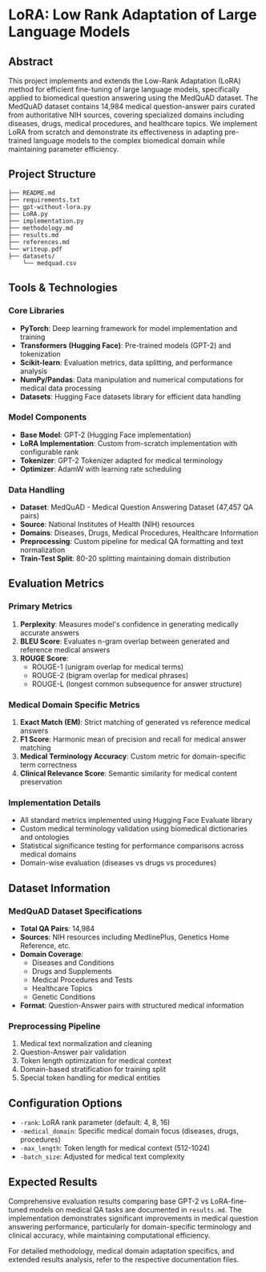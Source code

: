 # LoRA: Low Rank Adaptation of Large Language Models

## Abstract

This project implements and extends the Low-Rank Adaptation (LoRA) method for efficient fine-tuning of large language models, specifically applied to biomedical question answering using the MedQuAD dataset. The MedQuAD dataset contains 14,984 medical question-answer pairs curated from authoritative NIH sources, covering specialized domains including diseases, drugs, medical procedures, and healthcare topics. We implement LoRA from scratch and demonstrate its effectiveness in adapting pre-trained language models to the complex biomedical domain while maintaining parameter efficiency.

## Project Structure

```
├── README.md
├── requirements.txt
├── gpt-without-lora.py
├── LoRA.py
├── implementation.py
├── methodology.md
├── results.md
├── references.md
└── writeup.pdf
├── datasets/
    └── medquad.csv
```

## Tools & Technologies

### Core Libraries

- **PyTorch**: Deep learning framework for model implementation and training
- **Transformers (Hugging Face)**: Pre-trained models (GPT-2) and tokenization
- **Scikit-learn**: Evaluation metrics, data splitting, and performance analysis
- **NumPy/Pandas**: Data manipulation and numerical computations for medical data processing
- **Datasets**: Hugging Face datasets library for efficient data handling

### Model Components

- **Base Model**: GPT-2 (Hugging Face implementation)
- **LoRA Implementation**: Custom from-scratch implementation with configurable rank
- **Tokenizer**: GPT-2 Tokenizer adapted for medical terminology
- **Optimizer**: AdamW with learning rate scheduling

### Data Handling

- **Dataset**: MedQuAD - Medical Question Answering Dataset (47,457 QA pairs)
- **Source**: National Institutes of Health (NIH) resources
- **Domains**: Diseases, Drugs, Medical Procedures, Healthcare Information
- **Preprocessing**: Custom pipeline for medical QA formatting and text normalization
- **Train-Test Split**: 80-20 splitting maintaining domain distribution

## Evaluation Metrics

### Primary Metrics

1. **Perplexity**: Measures model's confidence in generating medically accurate answers
2. **BLEU Score**: Evaluates n-gram overlap between generated and reference medical answers
3. **ROUGE Score**:
    - ROUGE-1 (unigram overlap for medical terms)
    - ROUGE-2 (bigram overlap for medical phrases)
    - ROUGE-L (longest common subsequence for answer structure)

### Medical Domain Specific Metrics

1. **Exact Match (EM)**: Strict matching of generated vs reference medical answers
2. **F1 Score**: Harmonic mean of precision and recall for medical answer matching
3. **Medical Terminology Accuracy**: Custom metric for domain-specific term correctness
4. **Clinical Relevance Score**: Semantic similarity for medical content preservation

### Implementation Details

- All standard metrics implemented using Hugging Face Evaluate library
- Custom medical terminology validation using biomedical dictionaries and ontologies
- Statistical significance testing for performance comparisons across medical domains
- Domain-wise evaluation (diseases vs drugs vs procedures)

## Dataset Information

### MedQuAD Dataset Specifications

- **Total QA Pairs**: 14,984
- **Sources**: NIH resources including MedlinePlus, Genetics Home Reference, etc.
- **Domain Coverage**:
    - Diseases and Conditions
    - Drugs and Supplements
    - Medical Procedures and Tests
    - Healthcare Topics
    - Genetic Conditions
- **Format**: Question-Answer pairs with structured medical information

### Preprocessing Pipeline

1. Medical text normalization and cleaning
2. Question-Answer pair validation
3. Token length optimization for medical context
4. Domain-based stratification for training split
5. Special token handling for medical entities

## Configuration Options

- `-rank`: LoRA rank parameter (default: 4, 8, 16)
- `-medical_domain`: Specific medical domain focus (diseases, drugs, procedures)
- `-max_length`: Token length for medical context (512-1024)
- `-batch_size`: Adjusted for medical text complexity

## Expected Results

Comprehensive evaluation results comparing base GPT-2 vs LoRA-fine-tuned models on medical QA tasks are documented in `results.md`. The implementation demonstrates significant improvements in medical question answering performance, particularly for domain-specific terminology and clinical accuracy, while maintaining computational efficiency.

For detailed methodology, medical domain adaptation specifics, and extended results analysis, refer to the respective documentation files.
